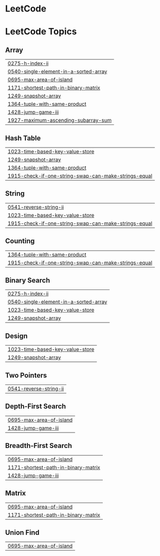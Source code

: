 # LeetCode
<!---LeetCode Topics Start-->
# LeetCode Topics
## Array
|  |
| ------- |
| [0275-h-index-ii](https://github.com/Waterjin6/LeetCode/tree/master/0275-h-index-ii) |
| [0540-single-element-in-a-sorted-array](https://github.com/Waterjin6/LeetCode/tree/master/0540-single-element-in-a-sorted-array) |
| [0695-max-area-of-island](https://github.com/Waterjin6/LeetCode/tree/master/0695-max-area-of-island) |
| [1171-shortest-path-in-binary-matrix](https://github.com/Waterjin6/LeetCode/tree/master/1171-shortest-path-in-binary-matrix) |
| [1249-snapshot-array](https://github.com/Waterjin6/LeetCode/tree/master/1249-snapshot-array) |
| [1364-tuple-with-same-product](https://github.com/Waterjin6/LeetCode/tree/master/1364-tuple-with-same-product) |
| [1428-jump-game-iii](https://github.com/Waterjin6/LeetCode/tree/master/1428-jump-game-iii) |
| [1927-maximum-ascending-subarray-sum](https://github.com/Waterjin6/LeetCode/tree/master/1927-maximum-ascending-subarray-sum) |
## Hash Table
|  |
| ------- |
| [1023-time-based-key-value-store](https://github.com/Waterjin6/LeetCode/tree/master/1023-time-based-key-value-store) |
| [1249-snapshot-array](https://github.com/Waterjin6/LeetCode/tree/master/1249-snapshot-array) |
| [1364-tuple-with-same-product](https://github.com/Waterjin6/LeetCode/tree/master/1364-tuple-with-same-product) |
| [1915-check-if-one-string-swap-can-make-strings-equal](https://github.com/Waterjin6/LeetCode/tree/master/1915-check-if-one-string-swap-can-make-strings-equal) |
## String
|  |
| ------- |
| [0541-reverse-string-ii](https://github.com/Waterjin6/LeetCode/tree/master/0541-reverse-string-ii) |
| [1023-time-based-key-value-store](https://github.com/Waterjin6/LeetCode/tree/master/1023-time-based-key-value-store) |
| [1915-check-if-one-string-swap-can-make-strings-equal](https://github.com/Waterjin6/LeetCode/tree/master/1915-check-if-one-string-swap-can-make-strings-equal) |
## Counting
|  |
| ------- |
| [1364-tuple-with-same-product](https://github.com/Waterjin6/LeetCode/tree/master/1364-tuple-with-same-product) |
| [1915-check-if-one-string-swap-can-make-strings-equal](https://github.com/Waterjin6/LeetCode/tree/master/1915-check-if-one-string-swap-can-make-strings-equal) |
## Binary Search
|  |
| ------- |
| [0275-h-index-ii](https://github.com/Waterjin6/LeetCode/tree/master/0275-h-index-ii) |
| [0540-single-element-in-a-sorted-array](https://github.com/Waterjin6/LeetCode/tree/master/0540-single-element-in-a-sorted-array) |
| [1023-time-based-key-value-store](https://github.com/Waterjin6/LeetCode/tree/master/1023-time-based-key-value-store) |
| [1249-snapshot-array](https://github.com/Waterjin6/LeetCode/tree/master/1249-snapshot-array) |
## Design
|  |
| ------- |
| [1023-time-based-key-value-store](https://github.com/Waterjin6/LeetCode/tree/master/1023-time-based-key-value-store) |
| [1249-snapshot-array](https://github.com/Waterjin6/LeetCode/tree/master/1249-snapshot-array) |
## Two Pointers
|  |
| ------- |
| [0541-reverse-string-ii](https://github.com/Waterjin6/LeetCode/tree/master/0541-reverse-string-ii) |
## Depth-First Search
|  |
| ------- |
| [0695-max-area-of-island](https://github.com/Waterjin6/LeetCode/tree/master/0695-max-area-of-island) |
| [1428-jump-game-iii](https://github.com/Waterjin6/LeetCode/tree/master/1428-jump-game-iii) |
## Breadth-First Search
|  |
| ------- |
| [0695-max-area-of-island](https://github.com/Waterjin6/LeetCode/tree/master/0695-max-area-of-island) |
| [1171-shortest-path-in-binary-matrix](https://github.com/Waterjin6/LeetCode/tree/master/1171-shortest-path-in-binary-matrix) |
| [1428-jump-game-iii](https://github.com/Waterjin6/LeetCode/tree/master/1428-jump-game-iii) |
## Matrix
|  |
| ------- |
| [0695-max-area-of-island](https://github.com/Waterjin6/LeetCode/tree/master/0695-max-area-of-island) |
| [1171-shortest-path-in-binary-matrix](https://github.com/Waterjin6/LeetCode/tree/master/1171-shortest-path-in-binary-matrix) |
## Union Find
|  |
| ------- |
| [0695-max-area-of-island](https://github.com/Waterjin6/LeetCode/tree/master/0695-max-area-of-island) |
<!---LeetCode Topics End-->
